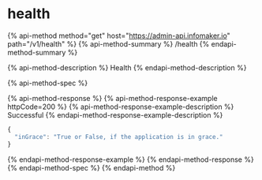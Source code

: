 
# health


{% api-method method="get" host="https://admin-api.infomaker.io" path="/v1/health" %}
{% api-method-summary %}
/health
{% endapi-method-summary %}

{% api-method-description %}
Health
{% endapi-method-description %}

{% api-method-spec %}

{% api-method-response %}
{% api-method-response-example httpCode=200 %}
{% api-method-response-example-description %}
Successful
{% endapi-method-response-example-description %}
```javascript
{
  "inGrace": "True or False, if the application is in grace."
}
```
{% endapi-method-response-example %}
{% endapi-method-response %}
{% endapi-method-spec %}
{% endapi-method %}
